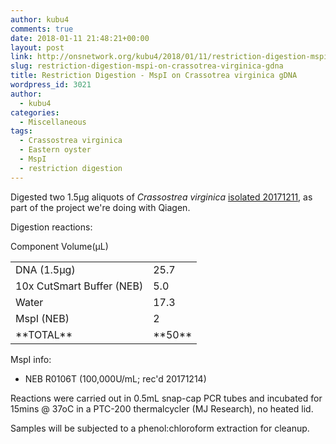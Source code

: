 ```yaml
---
author: kubu4
comments: true
date: 2018-01-11 21:48:21+00:00
layout: post
link: http://onsnetwork.org/kubu4/2018/01/11/restriction-digestion-mspi-on-crassotrea-virginica-gdna/
slug: restriction-digestion-mspi-on-crassotrea-virginica-gdna
title: Restriction Digestion - MspI on Crassotrea virginica gDNA
wordpress_id: 3021
author:
  - kubu4
categories:
  - Miscellaneous
tags:
  - Crassostrea virginica
  - Eastern oyster
  - MspI
  - restriction digestion
---
```


Digested two 1.5μg aliquots of _Crassostrea virginica_ [isolated 20171211](http://onsnetwork.org/kubu4/2017/12/11/dna-isolation-quantification-crassotrea-virginica-mantle-gdna/), as part of the project we're doing with Qiagen.

Digestion reactions:

<table >

<tr >
  Component
  Volume(μL)
</tr>

<tbody >
<tr >
  
<td >DNA (1.5μg)
</td>
  
<td >25.7
</td>
</tr>
<tr >
  
<td >10x CutSmart Buffer (NEB)
</td>
  
<td >5.0
</td>
</tr>
<tr >
  
<td >Water
</td>
  
<td >17.3
</td>
</tr>
<tr >
  
<td >MspI (NEB)
</td>
  
<td >2
</td>
</tr>
<tr >
  
<td >**TOTAL**
</td>
  
<td >**50**
</td>
</tr>
</tbody>
</table>

MspI info:





  * NEB R0106T (100,000U/mL; rec'd 20171214)



Reactions were carried out in 0.5mL snap-cap PCR tubes and incubated for 15mins @ 37oC in a PTC-200 thermalcycler (MJ Research), no heated lid.

Samples will be subjected to a phenol:chloroform extraction for cleanup.
